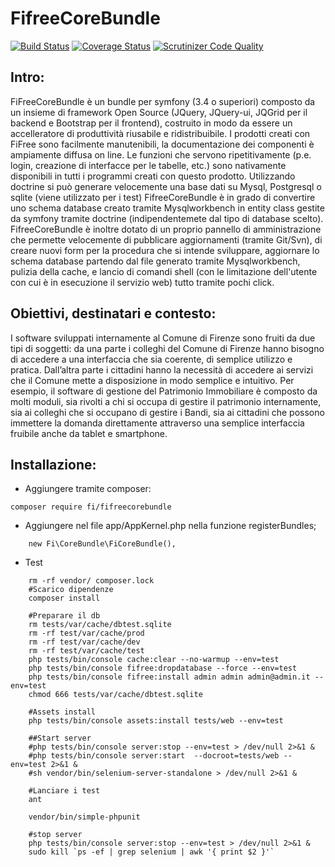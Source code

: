 FifreeCoreBundle
=============
[![Build Status](https://travis-ci.org/ComuneFI/FifreeCoreBundle.svg?branch=master)](https://travis-ci.org/ComuneFI/FifreeCoreBundle)
[![Coverage Status](https://coveralls.io/repos/github/ComuneFI/FifreeCoreBundle/badge.svg?branch=master)](https://coveralls.io/github/ComuneFI/FifreeCoreBundle?branch=master)
[![Scrutinizer Code Quality](https://scrutinizer-ci.com/g/ComuneFI/FifreeCoreBundle/badges/quality-score.png?b=master)](https://scrutinizer-ci.com/g/ComuneFI/FifreeCoreBundle/?branch=master)

Intro:
-------------
FiFreeCoreBundle è un bundle per symfony (3.4 o superiori) composto da un insieme di framework Open Source (JQuery, JQuery-ui, JQGrid per il backend e Bootstrap per il frontend), costruito in modo da essere un accelleratore di produttività riusabile e ridistribuibile.
I prodotti creati con FiFree sono facilmente manutenibili, la documentazione dei componenti è ampiamente diffusa on line.
Le funzioni che servono ripetitivamente (p.e. login, creazione di interfacce per le tabelle, etc.) sono nativamente disponibili in tutti i programmi creati con questo prodotto.
Utilizzando doctrine si può generare velocemente una base dati su Mysql, Postgresql o sqlite (viene utilizzato per i test)
FifreeCoreBundle è in grado di convertire uno schema database creato tramite Mysqlworkbench in entity class gestite da symfony tramite doctrine (indipendentemete dal tipo di database scelto).
FifreeCoreBundle è inoltre dotato di un proprio pannello di amministrazione che permette velocemente di pubblicare aggiornamenti (tramite Git/Svn), di creare nuovi form per la procedura che si intende sviluppare, aggiornare lo schema database partendo dal file generato tramite Mysqlworkbench, pulizia della cache, e lancio di comandi shell (con le limitazione dell'utente con cui è in esecuzione il servizio web) tutto tramite pochi click.

Obiettivi, destinatari e contesto: 
-------------
I software sviluppati internamente al Comune di Firenze sono fruiti da due tipi di soggetti: da una parte i colleghi del Comune di Firenze hanno bisogno di accedere a una interfaccia che sia coerente, di semplice utilizzo e pratica. 
Dall’altra parte i cittadini hanno la necessità di accedere ai servizi che il Comune mette a disposizione in modo semplice e intuitivo. 
Per esempio, il software di gestione del Patrimonio Immobiliare è composto da molti moduli, sia rivolti a chi si occupa di gestire il patrimonio internamente, sia ai colleghi che si occupano di gestire i Bandi, sia ai cittadini che possono immettere la domanda direttamente attraverso una semplice interfaccia fruibile anche da tablet e smartphone. 

Installazione:
-------------

- Aggiungere tramite composer:
```
composer require fi/fifreecorebundle
```
- Aggiungere nel file app/AppKernel.php nella funzione registerBundles;
```
    new Fi\CoreBundle\FiCoreBundle(),
```

- Test

```
    rm -rf vendor/ composer.lock
    #Scarico dipendenze
    composer install

    #Preparare il db
    rm tests/var/cache/dbtest.sqlite
    rm -rf test/var/cache/prod
    rm -rf test/var/cache/dev
    rm -rf test/var/cache/test
    php tests/bin/console cache:clear --no-warmup --env=test
    php tests/bin/console fifree:dropdatabase --force --env=test
    php tests/bin/console fifree:install admin admin admin@admin.it --env=test
    chmod 666 tests/var/cache/dbtest.sqlite

    #Assets install
    php tests/bin/console assets:install tests/web --env=test

    ##Start server
    #php tests/bin/console server:stop --env=test > /dev/null 2>&1 &
    #php tests/bin/console server:start  --docroot=tests/web --env=test 2>&1 &
    #sh vendor/bin/selenium-server-standalone > /dev/null 2>&1 &

    #Lanciare i test
    ant

    vendor/bin/simple-phpunit

    #stop server
    php tests/bin/console server:stop --env=test > /dev/null 2>&1 &
    sudo kill `ps -ef | grep selenium | awk '{ print $2 }'`
   
```

